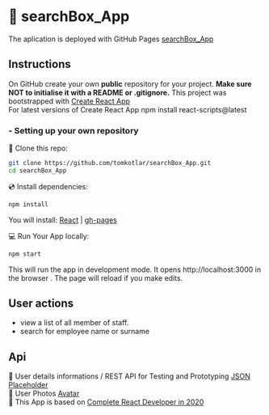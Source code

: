 
# :rocket: searchBox_App

The aplication is deployed with GitHub Pages  [searchBox_App](https://tomkotlar.github.io/searchBox_App/)


## Instructions

On GitHub create your own **public** repository for your project. **Make sure NOT to initialise it with a README or .gitignore.**
This project was bootstrapped with [Create React App](https://create-react-app.dev/) <br />
For latest versions of Create React App npm install react-scripts@latest



### - Setting up your own repository

:dvd: Clone this repo:

```bash
git clone https://github.com/tomkotlar/searchBox_App.git
cd searchBox_App

```

:cd: Install dependencies: 

```bash
npm install 

```
You will install:
[React](https://reactjs.org) | [gh-pages](https://github.com/gitname/react-gh-pages)  <br />


:computer: Run Your App locally: 

```bash
npm start

```
This will run the app in development mode. It opens http://localhost:3000 in the browser . The page will reload if you make edits.

## User actions
- view a list of all member of staff.
- search for employee name or surname


## Api 
:newspaper: User details informations / REST API for Testing and Prototyping [JSON Placeholder](https://jsonplaceholder.typicode.com/users)<br />
:bust_in_silhouette: User Photos [Avatar](https://pravatar.cc/)<br />
:green_book: This App is based on [Complete React Developer in 2020](https://www.udemy.com/course/complete-react-developer-zero-to-mastery/)
